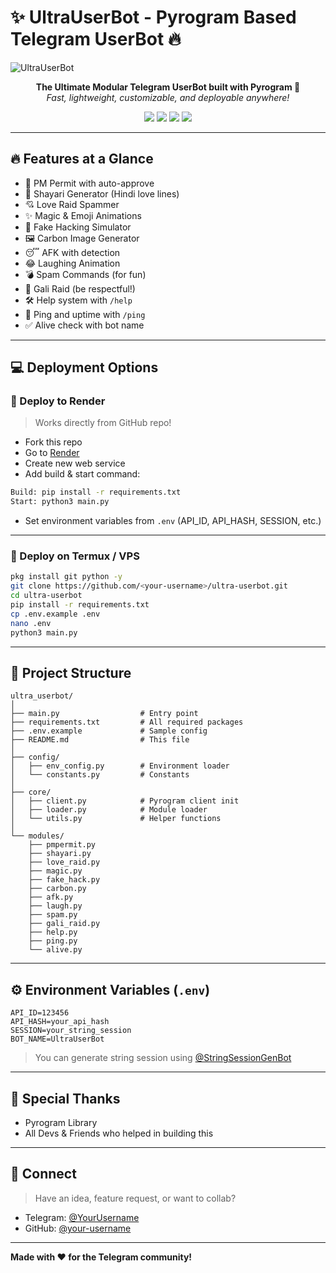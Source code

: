 # ✨ UltraUserBot - Pyrogram Based Telegram UserBot 🔥

![UltraUserBot](https://i.imgur.com/G1mQF9O.png)

<p align="center">
  <b>The Ultimate Modular Telegram UserBot built with Pyrogram 💬</b><br>
  <i>Fast, lightweight, customizable, and deployable anywhere!</i>
</p>

<p align="center">
  <img src="https://img.shields.io/github/stars/your-username/ultra-userbot?style=flat-square" />
  <img src="https://img.shields.io/github/forks/your-username/ultra-userbot?style=flat-square" />
  <img src="https://img.shields.io/github/license/your-username/ultra-userbot?style=flat-square" />
  <img src="https://img.shields.io/github/languages/top/your-username/ultra-userbot?style=flat-square" />
</p>

---

## 🔥 Features at a Glance

- 🔐 PM Permit with auto-approve
- 💌 Shayari Generator (Hindi love lines)
- 💘 Love Raid Spammer
- ✨ Magic & Emoji Animations
- 🧠 Fake Hacking Simulator
- 🖼️ Carbon Image Generator
- 😴 AFK with detection
- 😂 Laughing Animation
- 💣 Spam Commands (for fun)
- 🤬 Gali Raid (be respectful!)
- 🛠 Help system with `/help`
- 📶 Ping and uptime with `/ping`
- ✅ Alive check with bot name

---

## 💻 Deployment Options

### 🧪 Deploy to Render

> Works directly from GitHub repo!

- Fork this repo
- Go to [Render](https://render.com)
- Create new web service
- Add build & start command:

```bash
Build: pip install -r requirements.txt
Start: python3 main.py
```

- Set environment variables from `.env` (API_ID, API_HASH, SESSION, etc.)

---

### 📲 Deploy on Termux / VPS

```bash
pkg install git python -y
git clone https://github.com/<your-username>/ultra-userbot.git
cd ultra-userbot
pip install -r requirements.txt
cp .env.example .env
nano .env
python3 main.py
```

---

## 📂 Project Structure

```
ultra_userbot/
│
├── main.py                  # Entry point
├── requirements.txt         # All required packages
├── .env.example             # Sample config
├── README.md                # This file
│
├── config/
│   ├── env_config.py        # Environment loader
│   └── constants.py         # Constants
│
├── core/
│   ├── client.py            # Pyrogram client init
│   ├── loader.py            # Module loader
│   └── utils.py             # Helper functions
│
└── modules/
    ├── pmpermit.py
    ├── shayari.py
    ├── love_raid.py
    ├── magic.py
    ├── fake_hack.py
    ├── carbon.py
    ├── afk.py
    ├── laugh.py
    ├── spam.py
    ├── gali_raid.py
    ├── help.py
    ├── ping.py
    └── alive.py
```

---

## ⚙️ Environment Variables (`.env`)

```
API_ID=123456
API_HASH=your_api_hash
SESSION=your_string_session
BOT_NAME=UltraUserBot
```

> You can generate string session using [@StringSessionGenBot](https://t.me/StringSessionGenBot)

---

## 🙌 Special Thanks

- Pyrogram Library
- All Devs & Friends who helped in building this

---

## 💬 Connect

> Have an idea, feature request, or want to collab?

- Telegram: [@YourUsername](https://t.me/YourUsername)
- GitHub: [@your-username](https://github.com/your-username)

---

**Made with ❤️ for the Telegram community!**

